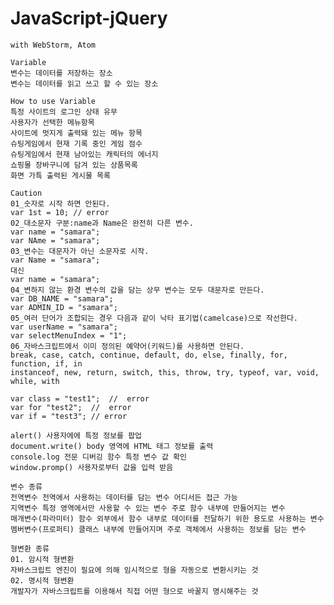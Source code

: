 # JavaScript-jQuery
    with WebStorm, Atom

    Variable
    변수는 데이터를 저장하는 장소
    변수는 데이터를 읽고 쓰고 할 수 있는 장소
   
    How to use Variable
    특정 사이트의 로그인 상태 유무
    사용자가 선택한 메뉴항목
    사이트에 멋지게 출력돼 있는 메뉴 항목
    슈팅게임에서 현재 기록 중인 게임 점수
    슈팅게임에서 현재 남아있는 캐릭터의 에너지
    쇼핑몰 장바구니에 담겨 있는 상품목록
    화면 가특 출력된 게시물 목록
    
    Caution
    01_숫자로 시작 하면 안된다.
    var 1st = 10; // error
    02_대소문자 구분:name과 Name은 완전히 다른 변수.
    var name = "samara";
    var NAme = "samara";
    03_변수는 대문자가 아닌 소문자로 시작.
    var Name = "samara";
    대신
    var name = "samara";
    04_변하지 않는 환경 변수의 갑을 담는 상무 변수는 모두 대문자로 만든다.
    var DB_NAME = "samara";
    var ADMIN_ID = "samara";
    05_여러 단어가 조합되는 경우 다음과 같이 낙타 표기법(camelcase)으로 작선한다.
    var userName = "samara";
    var selectMenuIndex = "1";
    06_자바스크립트에서 이미 정의된 예약어(키워드)를 사용하면 안된다.
    break, case, catch, continue, default, do, else, finally, for, function, if, in
    instanceof, new, return, switch, this, throw, try, typeof, var, void, while, with
    
    var class = "test1";  //  error
    var for "test2";  //  error
    var if = "test3"; // error
    
    alert() 사용자에에 특정 정보를 팝업
    document.write() body 영역에 HTML 태그 정보를 출력
    console.log 전문 디버깅 함수 특정 변수 값 확인
    window.promp() 사용자로부터 값을 입력 받음
    
    변수 종류
    전역변수 전역에서 사용하는 데이터를 담는 변수 어디서든 접근 가능
    지역변수 특정 영역에서만 사용할 수 있는 변수 주로 함수 내부에 만들어지는 변수
    매개변수(파라미터) 함수 외부에서 함수 내부로 데이터를 전달하기 위한 용도로 사용하는 변수
    멤버변수(프로퍼티) 클래스 내부에 만들어지며 주로 객체에서 사용하는 정보를 담는 변수

    형변환 종류
    01. 암시적 형변환 
    자바스크립트 엔진이 필요에 의해 임시적으로 형을 자동으로 변환시키는 것
    02. 명시적 형변환
    개발자가 자바스크립트를 이용해서 직접 어떤 형으로 바꿀지 명시해주는 것
